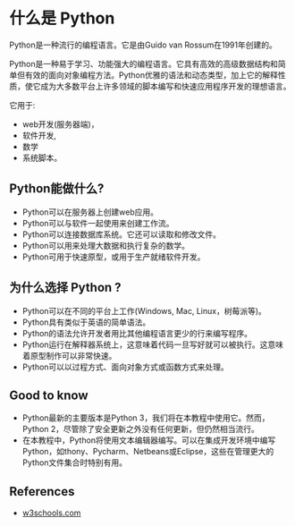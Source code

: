 # 什么是 Python

Python是一种流行的编程语言。它是由Guido van Rossum在1991年创建的。

Python是一种易于学习、功能强大的编程语言。它具有高效的高级数据结构和简单但有效的面向对象编程方法。Python优雅的语法和动态类型，加上它的解释性质，使它成为大多数平台上许多领域的脚本编写和快速应用程序开发的理想语言。

它用于:

- web开发(服务器端)，
- 软件开发,
- 数学
- 系统脚本。

## Python能做什么?

- Python可以在服务器上创建web应用。
- Python可以与软件一起使用来创建工作流。
- Python可以连接数据库系统。它还可以读取和修改文件。
- Python可以用来处理大数据和执行复杂的数学。
- Python可用于快速原型，或用于生产就绪软件开发。

## 为什么选择 Python ?

- Python可以在不同的平台上工作(Windows, Mac, Linux，树莓派等)。
- Python具有类似于英语的简单语法。
- Python的语法允许开发者用比其他编程语言更少的行来编写程序。
- Python运行在解释器系统上，这意味着代码一旦写好就可以被执行。这意味着原型制作可以非常快速。
- Python可以以过程方式、面向对象方式或函数方式来处理。
## Good to know

- Python最新的主要版本是Python 3，我们将在本教程中使用它。然而，Python 2，尽管除了安全更新之外没有任何更新，但仍然相当流行。
- 在本教程中，Python将使用文本编辑器编写。可以在集成开发环境中编写Python，如thony、Pycharm、Netbeans或Eclipse，这些在管理更大的Python文件集合时特别有用。
## References

- [w3schools.com](https://www.w3schools.com/python/python_intro.asp)